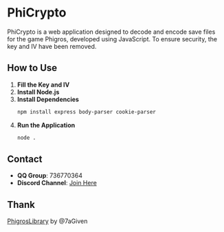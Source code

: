 # PhiCrypto

PhiCrypto is a web application designed to decode and encode save files for the game Phigros, developed using JavaScript. To ensure security, the key and IV have been removed.

## How to Use

1. **Fill the Key and IV**
2. **Install Node.js**
3. **Install Dependencies**
    ```bash
    npm install express body-parser cookie-parser
    ```
4. **Run the Application**
    ```bash
    node .
    ```

## Contact

- **QQ Group**: 736770364
- **Discord Channel**: [Join Here](https://discord.gg/phigros-and-rhythm-gaming-1039084623260569631)

## Thank
[PhigrosLibrary](PhigrosLibrary) by @7aGiven
